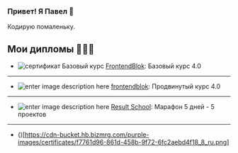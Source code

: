 ### Привет! Я Павел 👋

Кодирую помаленьку.

## Мои дипломы 🥇🥇🥇

- ![сертификат Базовый курс](https://cabinet.frontendblok.com/storage/certificate-previews/d09fd0b0d0b2d0b5d0bb20d098d0bbd0bbd0b8d187640759fbea3e25.55071440.jpg)  [FrontendBlok](https://frontendblok.com/):
  Базовый курс 4.0
 --- 

- ![enter image description here](https://cabinet.frontendblok.com/storage/certificate-previews/d09fd0b0d0b2d0b5d0bb20d098d0bbd0bbd0b8d187645110ce42a176.25509572.jpg) [frontendblok](https://frontendblok.com/):
  Продвинутый курс 4.0
 --- 

- ![enter image description here](https://fs-thb03.getcourse.ru/fileservice/file/thumbnail/h/53de2fec95d0028bf41e064378826070.png/s/300x/a/177331/sc/50) [Result School](https://result.school/):
  Марафон 5 дней - 5 проектов
 --- 

- ()[https://cdn-bucket.hb.bizmrg.com/purple-images/certificates/f7761d96-861d-458b-9f72-6fc2aebd4f18_8_ru.png]

<!--
**illicchpv/illicchpv** is a ✨ _special_ ✨ repository because its `README.md` (this file) appears on your GitHub profile.

Here are some ideas to get you started:

- 🔭 I’m currently working on ...
- 🌱 I’m currently learning ...
- 👯 I’m looking to collaborate on ...
- 🤔 I’m looking for help with ...
- 💬 Ask me about ...
- 📫 How to reach me: ...
- 😄 Pronouns: ...
- ⚡ Fun fact: ...
-->
